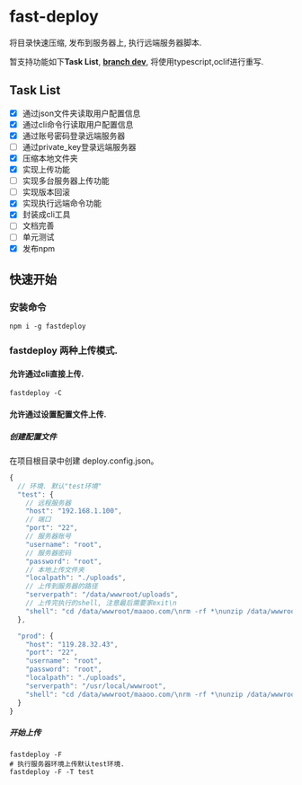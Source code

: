 # fast-deploy
将目录快速压缩, 发布到服务器上, 执行远端服务器脚本.

暂支持功能如下**Task List**, 
**[branch dev](https://github.com/dmoosocool/fast-deploy-ts)**, 将使用typescript,oclif进行重写. 

## Task List
- [x] 通过json文件夹读取用户配置信息
- [x] 通过cli命令行读取用户配置信息
- [x] 通过账号密码登录远端服务器
- [ ] 通过private_key登录远端服务器
- [x] 压缩本地文件夹
- [x] 实现上传功能
- [ ] 实现多台服务器上传功能
- [ ] 实现版本回滚
- [x] 实现执行远端命令功能
- [x] 封装成cli工具
- [ ] 文档完善
- [ ] 单元测试
- [x] 发布npm

## 快速开始

### 安装命令
```shell
npm i -g fastdeploy
```
### fastdeploy 两种上传模式.

#### 允许通过cli直接上传.
```shell
fastdeploy -C 
```

#### 允许通过设置配置文件上传.
##### 创建配置文件
在项目根目录中创建 deploy.config.json。
```javascript
{
  // 环境. 默认"test环境"
  "test": {
    // 远程服务器
    "host": "192.168.1.100",
    // 端口
    "port": "22",
    // 服务器账号
    "username": "root",
    // 服务器密码
    "password": "root",
    // 本地上传文件夹
    "localpath": "./uploads",
    // 上传到服务器的路径
    "serverpath": "/data/wwwroot/uploads",
    // 上传完执行的shell, 注意最后需要家exit\n
    "shell": "cd /data/wwwroot/maaoo.com/\nrm -rf *\nunzip /data/wwwroot/uploads/{upload_zip_name} -d ./\nnginx -s reload\nexit\n"
  },

  "prod": {
    "host": "119.28.32.43",
    "port": "22",
    "username": "root",
    "password": "root",
    "localpath": "./uploads",
    "serverpath": "/usr/local/wwwroot",
    "shell": "cd /data/wwwroot/maaoo.com/\nrm -rf *\nunzip /data/wwwroot/uploads/{upload_zip_name} -d ./\nnginx -s reload\nexit\n"
  }
}

```
##### 开始上传
```shell
fastdeploy -F
# 执行服务器环境上传默认test环境.
fastdeploy -F -T test 
```
